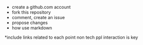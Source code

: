 - create a github.com account
- fork this repository
- comment, create an issue 
- propose changes
- how use markdown 

*include links related to each point non tech ppl interaction is key 